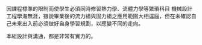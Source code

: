 
因課程標準的限制而使學生必須同時修習熱力學、流體力學等繁瑣科目
機械設計工程學海無涯，雖說畢業後的流力組與固力組之應用範圍大相逕庭，但在未確認自己未來出入前必須做好自身學習規劃，以應變不同的走向。

本組設計與溝通，都是非常有實力的。